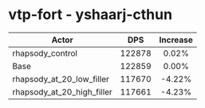 # vtp-fort - yshaarj-cthun
| Actor | DPS | Increase |
|---|:---:|:---:|
|rhapsody_control|122878|0.02%|
|Base|122859|0.00%|
|rhapsody_at_20_low_filler|117670|-4.22%|
|rhapsody_at_20_high_filler|117661|-4.23%|
